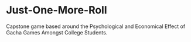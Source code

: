 # Just-One-More-Roll
Capstone game based around the Psychological and Economical Effect of Gacha Games Amongst College Students.
